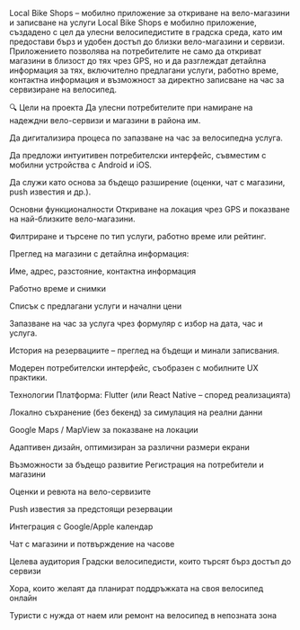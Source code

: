Local Bike Shops – мобилно приложение за откриване на вело-магазини и записване на услуги
Local Bike Shops е мобилно приложение, създадено с цел да улесни велосипедистите в градска среда, като им предостави бърз и удобен достъп до близки вело-магазини и сервизи. Приложението позволява на потребителите не само да откриват магазини в близост до тях чрез GPS, но и да разглеждат детайлна информация за тях, включително предлагани услуги, работно време, контактна информация и възможност за директно записване на час за сервизиране на велосипед.

🔍 Цели на проекта
Да улесни потребителите при намиране на надеждни вело-сервизи и магазини в района им.

Да дигитализира процеса по запазване на час за велосипедна услуга.

Да предложи интуитивен потребителски интерфейс, съвместим с мобилни устройства с Android и iOS.

Да служи като основа за бъдещо разширение (оценки, чат с магазини, push известия и др.).

Основни функционалности
Откриване на локация чрез GPS и показване на най-близките вело-магазини.

Филтриране и търсене по тип услуги, работно време или рейтинг.

Преглед на магазини с детайлна информация:

Име, адрес, разстояние, контактна информация

Работно време и снимки

Списък с предлагани услуги и начални цени

Запазване на час за услуга чрез формуляр с избор на дата, час и услуга.

История на резервациите – преглед на бъдещи и минали записвания.

Модерен потребителски интерфейс, съобразен с мобилните UX практики.

Технологии
Платформа: Flutter (или React Native – според реализацията)

Локално съхранение (без бекенд) за симулация на реални данни

Google Maps / MapView за показване на локации

Адаптивен дизайн, оптимизиран за различни размери екрани

Възможности за бъдещо развитие
Регистрация на потребители и магазини

Оценки и ревюта на вело-сервизите

Push известия за предстоящи резервации

Интеграция с Google/Apple календар

Чат с магазини и потвърждение на часове

Целева аудитория
Градски велосипедисти, които търсят бърз достъп до сервизи

Хора, които желаят да планират поддръжката на своя велосипед онлайн

Туристи с нужда от наем или ремонт на велосипед в непозната зона
